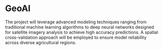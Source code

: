 # GeoAI
The project will leverage advanced modeling techniques ranging from traditional machine learning algorithms to deep neural networks designed for satellite imagery analysis to achieve high accuracy predictions. A spatial cross-validation approach will be employed to ensure model reliability across diverse agricultural regions.
